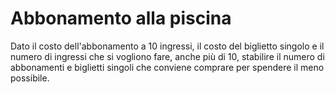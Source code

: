 # Abbonamento alla piscina

Dato il costo dell'abbonamento a 10 ingressi, il costo del biglietto singolo e il numero di ingressi che si vogliono fare, anche più di 10, stabilire il numero di abbonamenti e biglietti singoli che conviene comprare per spendere il meno possibile.
